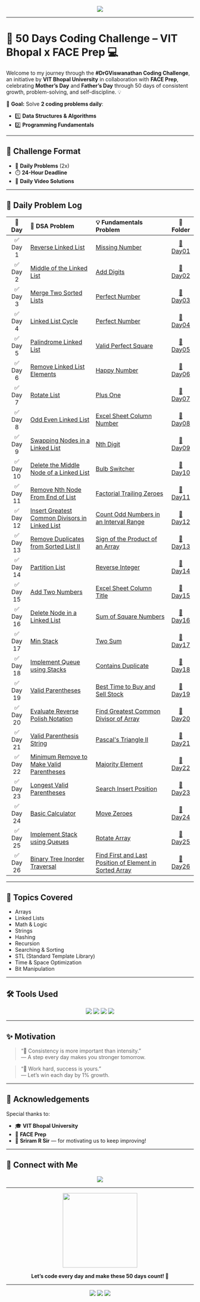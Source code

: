<p align="center">
  <img src="https://readme-typing-svg.herokuapp.com?font=Fira+Code&size=25&duration=3000&pause=500&color=1BC3E1&center=true&vCenter=true&width=800&height=50&lines=%F0%9F%9A%80+50+Days+Coding+Challenge+%E2%80%93+VIT+Bhopal+x+FACE+Prep+%F0%9F%92%BB" />
</p>

---

# 🚀 50 Days Coding Challenge – VIT Bhopal x FACE Prep 💻

Welcome to my journey through the **#DrGViswanathan Coding Challenge**, an initiative by **VIT Bhopal University** in collaboration with **FACE Prep**, celebrating **Mother’s Day** and **Father’s Day** through 50 days of consistent growth, problem-solving, and self-discipline. 💡

🧠 **Goal:** Solve **2 coding problems daily**:

- 1️⃣ **Data Structures & Algorithms**
- 2️⃣ **Programming Fundamentals**

---

## 🔁 Challenge Format

- 🎯 **Daily Problems** (2x)
- ⏱️ **24-Hour Deadline**
- 🎥 **Daily Video Solutions**

---

## 📅 Daily Problem Log

|  📆 Day   | 🧠 DSA Problem                                                                                                                 | 💡 Fundamentals Problem                                                                                                                          |                📂 Folder                |
| :-------: | :----------------------------------------------------------------------------------------------------------------------------- | :----------------------------------------------------------------------------------------------------------------------------------------------- | :-------------------------------------: |
| ✅ Day 1  | [Reverse Linked List](https://leetcode.com/problems/reverse-linked-list/)                                                      | [Missing Number](https://leetcode.com/problems/missing-number/)                                                                                  | [📁 Day01](./Day%201%20-%2030-04-2025)  |
| ✅ Day 2  | [Middle of the Linked List](https://leetcode.com/problems/middle-of-the-linked-list/)                                          | [Add Digits](https://leetcode.com/problems/add-digits/)                                                                                          | [📁 Day02](./Day%202%20-%2001-05-2025)  |
| ✅ Day 3  | [Merge Two Sorted Lists](https://leetcode.com/problems/merge-two-sorted-lists/)                                                | [ Perfect Number](https://leetcode.com/problems/perfect-number/)                                                                                 | [📁 Day03](./Day%203%20-%2002-05-2025)  |
| ✅ Day 4  | [Linked List Cycle](https://leetcode.com/problems/linked-list-cycle/)                                                          | [Perfect Number](https://leetcode.com/problems/palindrome-number/)                                                                               | [📁 Day04](./Day%204%20-%2003-05-2025)  |
| ✅ Day 5  | [Palindrome Linked List](https://leetcode.com/problems/palindrome-linked-list/)                                                | [Valid Perfect Square](https://leetcode.com/problems/valid-perfect-square/)                                                                      | [📁 Day05](./Day%205%20-%2004-05-2025)  |
| ✅ Day 6  | [Remove Linked List Elements](https://leetcode.com/problems/remove-linked-list-elements/)                                      | [Happy Number](https://leetcode.com/problems/happy-number/)                                                                                      | [📁 Day06](./Day%206%20-%2005-05-2025)  |
| ✅ Day 7  | [Rotate List](https://leetcode.com/problems/rotate-list)                                                                       | [Plus One](https://leetcode.com/problems/plus-one/)                                                                                              | [📁 Day07](./Day%207%20-%2006-05-2025)  |
| ✅ Day 8  | [Odd Even Linked List](https://leetcode.com/problems/odd-even-linked-list)                                                     | [Excel Sheet Column Number](https://leetcode.com/problems/excel-sheet-column-number)                                                             | [📁 Day08](./Day%208%20-%2007-05-2025)  |
| ✅ Day 9  | [Swapping Nodes in a Linked List](https://leetcode.com/problems/swapping-nodes-in-a-linked-list)                               | [Nth Digit](https://leetcode.com/problems/nth-digit)                                                                                             | [📁 Day09](./Day%209%20-%2008-05-2025)  |
| ✅ Day 10 | [Delete the Middle Node of a Linked List](https://leetcode.com/problems/delete-the-middle-node-of-a-linked-list)               | [Bulb Switcher](https://leetcode.com/problems/bulb-switcher)                                                                                     | [📁 Day10](./Day%210%20-%2009-05-2025)  |
| ✅ Day 11 | [Remove Nth Node From End of List](https://leetcode.com/problems/remove-nth-node-from-end-of-list)                             | [Factorial Trailing Zeroes](https://leetcode.com/problems/factorial-trailing-zeroes)                                                             | [📁 Day11](./Day%2011%20-%2010-05-2025) |
| ✅ Day 12 | [Insert Greatest Common Divisors in Linked List](https://leetcode.com/problems/insert-greatest-common-divisors-in-linked-list) | [Count Odd Numbers in an Interval Range](https://leetcode.com/problems/count-odd-numbers-in-an-interval-range)                                   | [📁 Day12](./Day%2012%20-%2011-05-2025) |
| ✅ Day 13 | [Remove Duplicates from Sorted List II](https://leetcode.com/problems/remove-duplicates-from-sorted-list-ii)                   | [Sign of the Product of an Array](https://leetcode.com/problems/sign-of-the-product-of-an-array)                                                 | [📁 Day13](./Day%2013%20-%2012-05-2025) |
| ✅ Day 14 | [Partition List](https://leetcode.com/problems/partition-list)                                                                 | [Reverse Integer](https://leetcode.com/problems/reverse-integer)                                                                                 | [📁 Day14](./Day%2014%20-%2014-05-2025) |
| ✅ Day 15 | [Add Two Numbers](https://leetcode.com/problems/add-two-numbers)                                                               | [Excel Sheet Column Title](https://leetcode.com/problems/excel-sheet-column-title)                                                               | [📁 Day15](./Day%2015%20-%2014-05-2025) |
| ✅ Day 16 | [Delete Node in a Linked List](https://leetcode.com/problems/delete-node-in-a-linked-list)                                     | [Sum of Square Numbers](https://leetcode.com/problems/sum-of-square-numbers)                                                                     | [📁 Day16](./Day%2016%20-%2015-05-2025) |
| ✅ Day 17 | [Min Stack](https://leetcode.com/problems/min-stack)                                                                           | [Two Sum](https://leetcode.com/problems/two-sum)                                                                                                 | [📁 Day17](./Day%2017%20-%2016-05-2025) |
| ✅ Day 18 | [Implement Queue using Stacks](https://leetcode.com/problems/implement-queue-using-stacks)                                     | [Contains Duplicate](https://leetcode.com/problems/contains-duplicate)                                                                           | [📁 Day18](./Day%2018%20-%2017-05-2025) |
| ✅ Day 19 | [Valid Parentheses](https://leetcode.com/problems/valid-parentheses)                                                           | [Best Time to Buy and Sell Stock](https://leetcode.com/problems/best-time-to-buy-and-sell-stock)                                                 | [📁 Day19](./Day%2019%20-%2018-05-2025) |
| ✅ Day 20 | [Evaluate Reverse Polish Notation](https://leetcode.com/problems/evaluate-reverse-polish-notation)                             | [Find Greatest Common Divisor of Array](https://leetcode.com/problems/find-greatest-common-divisor-of-array)                                     | [📁 Day20](./Day%2020%20-%2019-05-2025) |
| ✅ Day 21 | [Valid Parenthesis String](https://leetcode.com/problems/valid-parenthesis-string)                                             | [Pascal's Triangle II](https://leetcode.com/problems/pascals-triangle-ii)                                                                        | [📁 Day21](./Day%2021%20-%2020-05-2025) |
| ✅ Day 22 | [Minimum Remove to Make Valid Parentheses](https://leetcode.com/problems/minimum-remove-to-make-valid-parentheses)             | [Majority Element](https://leetcode.com/problems/majority-element)                                                                               | [📁 Day22](./Day%2022%20-%2021-05-2025) |
| ✅ Day 23 | [Longest Valid Parentheses](https://leetcode.com/problems/longest-valid-parentheses)                                           | [Search Insert Position](https://leetcode.com/problems/search-insert-position)                                                                   | [📁 Day23](./Day%2023%20-%2022-05-2025) |
| ✅ Day 24 | [Basic Calculator](https://leetcode.com/problems/basic-calculator)                                                             | [Move Zeroes](https://leetcode.com/problems/move-zeroes/)                                                                                        | [📁 Day24](./Day%2024%20-%2023-05-2025) |
| ✅ Day 25 | [Implement Stack using Queues](https://leetcode.com/problems/implement-stack-using-queues)                                     | [Rotate Array](https://leetcode.com/problems/rotate-array)                                                                                       | [📁 Day25](./Day%2025%20-%2024-05-2025) |
| ✅ Day 26 | [Binary Tree Inorder Traversal](https://leetcode.com/problems/binary-tree-inorder-traversal)                                   | [Find First and Last Position of Element in Sorted Array](https://leetcode.com/problems/find-first-and-last-position-of-element-in-sorted-array) | [📁 Day26](./Day%2026%20-%2025-05-2025) |

---

## 🧠 Topics Covered

- Arrays
- Linked Lists
- Math & Logic
- Strings
- Hashing
- Recursion
- Searching & Sorting
- STL (Standard Template Library)
- Time & Space Optimization
- Bit Manipulation

---

## 🛠️ Tools Used

<p align="center">
  <img src="https://img.shields.io/badge/-C++-00599C?style=for-the-badge&logo=c%2b%2b&logoColor=white" />
  <img src="https://img.shields.io/badge/-LeetCode-FFA116?style=for-the-badge&logo=leetcode&logoColor=black" />
  <img src="https://img.shields.io/badge/-GitHub-black?style=for-the-badge&logo=github&logoColor=white" />
  <img src="https://img.shields.io/badge/-VSCode-007ACC?style=for-the-badge&logo=visual-studio-code&logoColor=white" />
</p>

---

## ✨ Motivation

> “🧠 Consistency is more important than intensity.”  
> — A step every day makes you stronger tomorrow.

> “💪 Work hard, success is yours.”  
> — Let’s win each day by 1% growth.

---

## 👏 Acknowledgements

Special thanks to:

- 🎓 **VIT Bhopal University**
- 🤝 **FACE Prep**
- 💬 **Sriram R Sir** — for motivating us to keep improving!

---

## 📌 Connect with Me

<p align="center">
  <a href="https://www.linkedin.com/in/vaibhav-kumar-87557528a/"><img src="https://img.shields.io/badge/-LinkedIn-blue?style=for-the-badge&logo=linkedin&logoColor=white" /></a>
</p>

---

<p align="center">
  <img src="https://media.giphy.com/media/f9k1tV7HyORcngKF8v/giphy.gif" width="200"/>
</p>

<p align="center">
  <strong>Let’s code every day and make these 50 days count! 💪</strong>  
</p>

---

<p align="center">
  <img src="https://img.shields.io/badge/Code-Everyday-blueviolet?style=flat-square&logo=visualstudio" />
  <img src="https://img.shields.io/badge/Leetcode-Progress-brightgreen?style=flat-square&logo=leetcode" />
  <img src="https://img.shields.io/badge/Growth-Tracker-yellow?style=flat-square&logo=github" />
</p>
